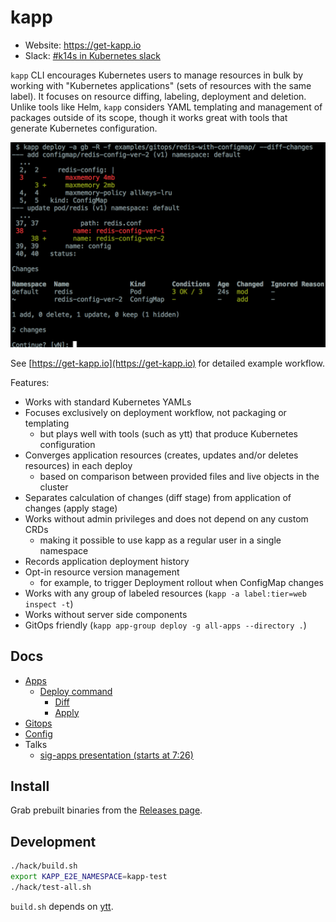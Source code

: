 # kapp

- Website: https://get-kapp.io
- Slack: [#k14s in Kubernetes slack](https://slack.kubernetes.io)

`kapp` CLI encourages Kubernetes users to manage resources in bulk by working with "Kubernetes applications" (sets of resources with the same label). It focuses on resource diffing, labeling, deployment and deletion. Unlike tools like Helm, `kapp` considers YAML templating and management of packages outside of its scope, though it works great with tools that generate Kubernetes configuration.

![](docs/kapp-deploy-screenshot.png)

See [https://get-kapp.io](https://get-kapp.io) for detailed example workflow.

Features:

- Works with standard Kubernetes YAMLs
- Focuses exclusively on deployment workflow, not packaging or templating
  - but plays well with tools (such as ytt) that produce Kubernetes configuration
- Converges application resources (creates, updates and/or deletes resources) in each deploy
  - based on comparison between provided files and live objects in the cluster
- Separates calculation of changes (diff stage) from application of changes (apply stage)
- Works without admin privileges and does not depend on any custom CRDs
  - making it possible to use kapp as a regular user in a single namespace
- Records application deployment history
- Opt-in resource version management
  - for example, to trigger Deployment rollout when ConfigMap changes
- Works with any group of labeled resources (`kapp -a label:tier=web inspect -t`)
- Works without server side components
- GitOps friendly (`kapp app-group deploy -g all-apps --directory .`)

## Docs

- [Apps](docs/apps.md)
  - [Deploy command](docs/apps.md#deploy)
    - [Diff](docs/diff.md)
    - [Apply](docs/apply.md)
- [Gitops](docs/gitops.md)
- [Config](docs/config.md)
- Talks
  - [sig-apps presentation (starts at 7:26)](https://www.youtube.com/watch?v=lYrt1cF6IoE&feature=youtu.be&t=446)

## Install

Grab prebuilt binaries from the [Releases page](https://github.com/k14s/kapp/releases).

## Development

```bash
./hack/build.sh
export KAPP_E2E_NAMESPACE=kapp-test
./hack/test-all.sh
```

`build.sh` depends on [ytt](https://github.com/k14s/ytt).
